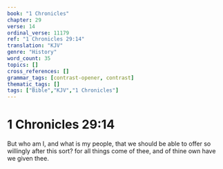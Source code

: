 ```yaml
---
book: "1 Chronicles"
chapter: 29
verse: 14
ordinal_verse: 11179
ref: "1 Chronicles 29:14"
translation: "KJV"
genre: "History"
word_count: 35
topics: []
cross_references: []
grammar_tags: [contrast-opener, contrast]
thematic_tags: []
tags: ["Bible","KJV","1 Chronicles"]
---
```


# 1 Chronicles 29:14

But who am I, and what is my people, that we should be able to offer so willingly after this sort? for all things come of thee, and of thine own have we given thee.
